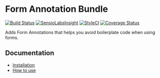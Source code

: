 Form Annotation Bundle
============
[![Build Status](https://travis-ci.org/kunicmarko20/FormAnnotationBundle.svg?branch=master)](https://travis-ci.org/kunicmarko20/FormAnnotationBundle)
[![SensioLabsInsight](https://insight.sensiolabs.com/projects/9ea61d2d-f54d-41e9-927a-dcbbf4cfad6a/mini.png)](https://insight.sensiolabs.com/projects/9ea61d2d-f54d-41e9-927a-dcbbf4cfad6a)
[![StyleCI](https://styleci.io/repos/118287935/shield?branch=master)](https://styleci.io/repos/118287935)
[![Coverage Status](https://coveralls.io/repos/github/kunicmarko20/FormAnnotationBundle/badge.svg)](https://coveralls.io/github/kunicmarko20/FormAnnotationBundle)

Adds Form Annotations that helps you avoid boilerplate code when using forms.

Documentation
-------------

* [Installation](#installation)
* [How to use](#how-to-use)
